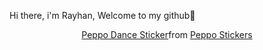 Hi there, i'm Rayhan, Welcome to my github👋
<div id="header" align="center">
 <div class="tenor-gif-embed" data-postid="20353294" data-share-method="host" data-aspect-ratio="0.715625" data-width="100%"><a href="https://tenor.com/view/peppo-dance-programming-gif-20353294">Peppo Dance Sticker</a>from <a href="https://tenor.com/search/peppo-stickers">Peppo Stickers</a></div> <script type="text/javascript" async src="https://tenor.com/embed.js"></script>
</div>
